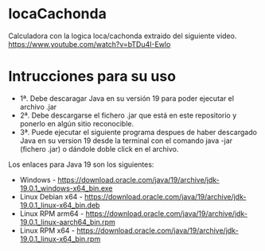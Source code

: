 # locaCachonda
Calculadora con la logica loca/cachonda extraido del siguiente video.
https://www.youtube.com/watch?v=bTDu4I-Ewlo

# Intrucciones para su uso
- 1ª. Debe descaragar Java en su versión 19 para poder ejecutar el archivo .jar
- 2ª. Debe descargarse el fichero .jar que está en este repositorio y ponerlo en algún sitio reconocible.
- 3ª. Puede ejecutar el siguiente programa despues de haber descargado Java en su version 19 desde la terminal con el comando java -jar (fichero .jar) o dándole doble click en el archivo.

Los enlaces para Java 19 son los siguientes:
- Windows - https://download.oracle.com/java/19/archive/jdk-19.0.1_windows-x64_bin.exe
- Linux Debian x64 - https://download.oracle.com/java/19/archive/jdk-19.0.1_linux-x64_bin.deb
- Linux RPM arm64 - https://download.oracle.com/java/19/archive/jdk-19.0.1_linux-aarch64_bin.rpm
- Linux RPM x64 - https://download.oracle.com/java/19/archive/jdk-19.0.1_linux-x64_bin.rpm
